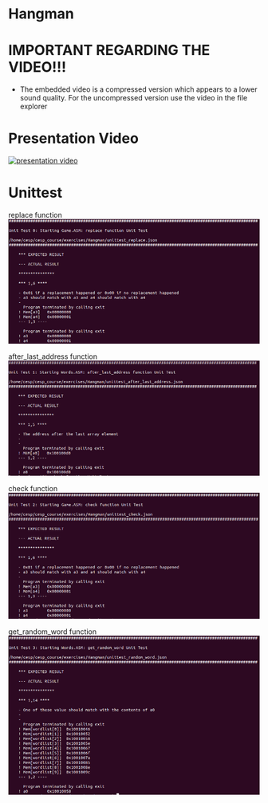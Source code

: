 # Hangman


# IMPORTANT REGARDING THE VIDEO!!!
* The embedded video is a compressed version which appears to a lower sound quality. For the uncompressed version use the video in the file explorer
# Presentation Video
[![presentation video](https://user-images.githubusercontent.com/83594477/140370170-f9075ea2-5073-4a61-ad95-1336af9177b1.PNG)](https://user-images.githubusercontent.com/83594477/140371247-c6562024-aa4f-46e8-92af-856268339f6a.mp4)

# Unittest
replace function
![replace function unittest](https://github.com/inf20060/Hangman/blob/main/Screenshots/replace.PNG)

after_last_address function
![after_last_address function unittest](https://github.com/inf20060/Hangman/blob/main/Screenshots/after_last_address.PNG)

check function
![check function unittest](https://github.com/inf20060/Hangman/blob/main/Screenshots/check.PNG)

get_random_word function
![get_random_word function unittest](https://github.com/inf20060/Hangman/blob/main/Screenshots/get_random_word.PNG)

